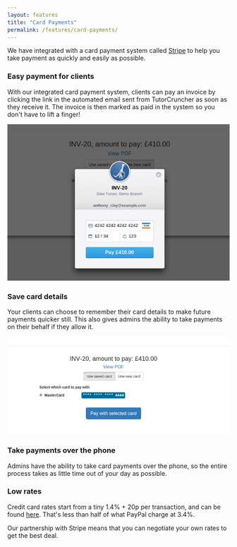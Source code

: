 ```yaml
---
layout: features
title: "Card Payments"
permalink: /features/card-payments/
---
```

We have integrated with a card payment system called [Stripe](www.stripe.com) to help you take payment as quickly and easily as possible.

### Easy payment for clients

With our integrated card payment system, clients can pay an invoice by clicking the link in the automated email sent from TutorCruncher as soon as they receive it. The invoice is then marked as paid in the system so you don't have to lift a finger!

<a href="/img/features/stripe-payment.jpg" data-lightbox="lightbox" class="thumbnail">
  <img src="/img/features/stripe-payment.jpg" alt-text="Stripe card payment"/>
</a>

### Save card details

Your clients can choose to remember their card details to make future payments quicker still. This also gives admins the ability to take payments on their behalf if they allow it.

<a href="/img/features/saved-card.png" data-lightbox="lightbox" class="thumbnail">
  <img src="/img/features/saved-card.png" alt-text="Stripe saved card"/>
</a>

### Take payments over the phone

Admins have the ability to take card payments over the phone, so the entire process takes as little time out of your day as possible.

### Low rates

Credit card rates start from a tiny 1.4% + 20p per transaction, and can be found [here](/pricing#stripe-details). That's less than half of what PayPal charge at 3.4%.

Our partnership with Stripe means that you can negotiate your own rates to get the best deal.